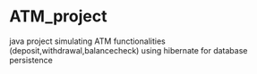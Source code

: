 # ATM_project
 java project simulating ATM functionalities (deposit,withdrawal,balancecheck) using hibernate for database persistence
